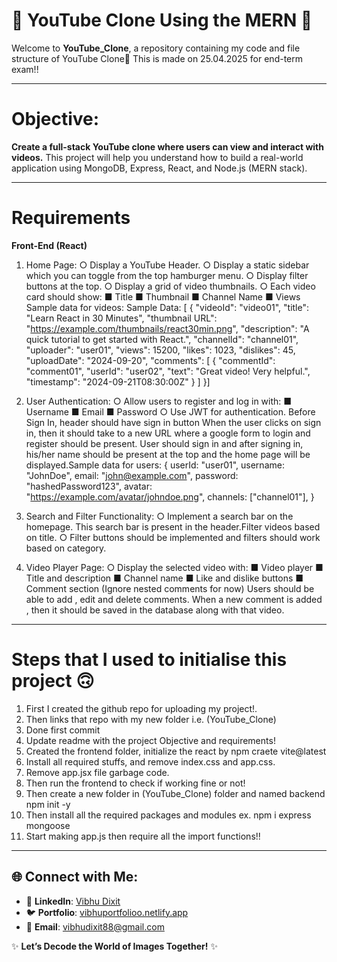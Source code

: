 # 🎨 YouTube Clone Using the MERN 🚀

Welcome to **YouTube_Clone**, a repository containing my code and file structure of YouTube Clone🌟
This is made on 25.04.2025 for end-term exam!!

---
# Objective: 
**Create a full-stack YouTube clone where users can view and interact with videos.**
This project will help you understand how to build a real-world application using MongoDB,
Express, React, and Node.js (MERN stack).

---
# Requirements
**Front-End (React)**
1. Home Page:
○ Display a YouTube Header.
○ Display a static sidebar which you can toggle from the top hamburger menu.
○ Display filter buttons at the top.
○ Display a grid of video thumbnails.
○ Each video card should show:
■ Title
■ Thumbnail
■ Channel Name
■ Views
Sample data for videos:
Sample Data:
[ { "videoId": "video01", "title": "Learn React in 30 Minutes", "thumbnail URL":
"https://example.com/thumbnails/react30min.png", "description": "A quick tutorial to get started
with React.", "channelId": "channel01", "uploader": "user01", "views": 15200, "likes": 1023,
"dislikes": 45, "uploadDate": "2024-09-20", "comments": [ { "commentId": "comment01", "userId":
"user02", "text": "Great video! Very helpful.", "timestamp": "2024-09-21T08:30:00Z" } ] }]

2. User Authentication:
○ Allow users to register and log in with:
■ Username
■ Email
■ Password
○ Use JWT for authentication.
Before Sign In, header should have sign in button
When the user clicks on sign in, then it should take to a new URL where a google form
to login and register should be present.
User should sign in and after signing in, his/her name should be present at the top and
the home page will be displayed.Sample data for users:
{ userId: "user01", username: "JohnDoe", email: "john@example.com", password:
"hashedPassword123", avatar: "https://example.com/avatar/johndoe.png", channels:
["channel01"], }

3. Search and Filter Functionality:
○ Implement a search bar on the homepage.
This search bar is present in the header.Filter videos based on title.
○ Filter buttons should be implemented and filters should work based on category.
4. Video Player Page:
○ Display the selected video with:
■ Video player
■ Title and description
■ Channel name
■ Like and dislike buttons
■ Comment section (Ignore nested comments for now)
Users should be able to add , edit and delete comments. When a new comment is added ,
then it should be saved in the database along with that video.

---
# Steps that I used to initialise this project 🙃
1. First I created the github repo for uploading my project!.
2. Then links that repo with my new folder i.e. (YouTube_Clone)
3. Done first commit
4. Update readme with the project Objective and requirements!
5. Created the frontend folder, initialize the react by npm craete vite@latest
6. Install all required stuffs, and remove index.css and app.css.
7. Remove app.jsx file garbage code.
8. Then run the frontend to check if working fine or not!
9. Then create a new folder in (YouTube_Clone) folder and named backend npm init -y
10. Then install all the required packages and modules ex. npm i express mongoose
11. Start making app.js then require all the import functions!!
---
## 🌐 Connect with Me:
- 💼 **LinkedIn**: [Vibhu Dixit](https://www.linkedin.com/in/vibhu-dixit-b42a11251/)  
- 🐦 **Portfolio**: [vibhuportfolioo.netlify.app](https://vibhuportfolioo.netlify.app/)  
- 📧 **Email**: [vibhudixit88@gmail.com](mailto:vibhudixit88@gmail.com)  

✨ **Let’s Decode the World of Images Together!** ✨
